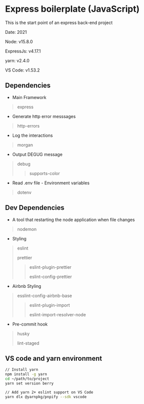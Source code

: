 # Express boilerplate (JavaScript)

This is the start point of an express back-end project

Date: 2021

Node: v15.8.0

ExpressJs: v4.17.1

yarn: v2.4.0

VS Code: v1.53.2

## Dependencies

- Main Framework

> express

- Generate http error messsages

> http-errors

- Log the interactions

> morgan

- Output DEGUG message

> debug
>> supports-color

- Read .env file - Environment variables

> dotenv

## Dev Dependencies

- A tool that restarting the node application when file changes

> nodemon

- Styling

> eslint
>
> prettier
>
>> eslint-plugin-prettier
>>
>> eslint-config-prettier

- Airbnb Styling

> esslint-config-airbnb-base
>
>> eslint-plugin-import
>>
>> eslint-import-resolver-node

- Pre-commit hook

> husky
>
> lint-staged

## VS code and yarn environment

```bash
// Install yarn
npm install -g yarn
cd ~/path/to/project
yarn set version berry
```

```bash
// Add yarn 2+ eslint support on VS Code
yarn dlx @yarnpkg/pnpify --sdk vscode 
```
